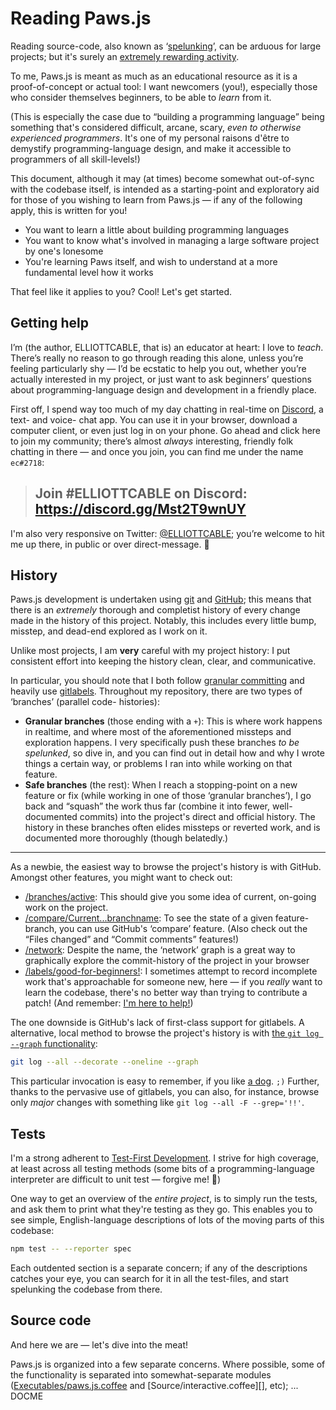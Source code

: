 Reading Paws.js
===============
Reading source-code, also known as ‘[spelunking][]’, can be arduous for large projects; but it's
surely an [extremely rewarding activity][ReadGreatPrograms].

To me, Paws.js is meant as much as an educational resource as it is a proof-of-concept or actual
tool: I want newcomers (you!), especially those who consider themselves beginners, to be able to
*learn* from it.

(This is especially the case due to “building a programming language” being something that's
 considered difficult, arcane, scary, *even to otherwise experienced programmers*. It's one of my
 personal raisons d'être to demystify programming-language design, and make it accessible to
 programmers of all skill-levels!)

This document, although it may (at times) become somewhat out-of-sync with the codebase itself, is
intended as a starting-point and exploratory aid for those of you wishing to learn from Paws.js — if
any of the following apply, this is written for you!

 - You want to learn a little about building programming languages
 - You want to know what's involved in managing a large software project by one's lonesome
 - You're learning Paws itself, and wish to understand at a more fundamental level how it works

That feel like it applies to you? Cool! Let's get started.

   [spelunking]: <http://queue.acm.org/detail.cfm?id=945136>
      "Code Spelunking: Exploring Cavernous Code Bases — George V. Neville-Neil"
   [ReadGreatPrograms]: <http://wiki.c2.com/?ReadGreatPrograms>


Getting help
------------
I’m (the author, ELLIOTTCABLE, that is) an educator at heart: I love to *teach*. There’s really no
reason to go through reading this alone, unless you’re feeling particularly shy — I’d be ecstatic to
help you out, whether you’re actually interested in my project, or just want to ask beginners’
questions about programming-language design and development in a friendly place.

First off, I spend way too much of my day chatting in real-time on [Discord][], a text- and voice-
chat app. You can use it in your browser, download a computer client, or even just log in on your
phone. Go ahead and click here to join my community; there’s almost *always* interesting, friendly
folk chatting in there — and once you join, you can find me under the name `ec#2718`:

> ## Join #ELLIOTTCABLE on Discord: <br/> https://discord.gg/Mst2T9wnUY

I'm also very responsive on Twitter: [@ELLIOTTCABLE][]; you’re welcome to hit me up there, in public
or over direct-message. 💚

   [Discord]: <https://discord.com/> "A text- and voice-chat platform for communities."
   [@ELLIOTTCABLE]: <https://twitter.com/ELLIOTTCABLE> "ELLIOTTCABLE on Twitter"


History
-------
Paws.js development is undertaken using [git][] and [GitHub][]; this means that there is an
*extremely* thorough and completist history of every change made in the history of this project.
Notably, this includes every little bump, misstep, and dead-end explored as I work on it.

Unlike most projects, I am **very** careful with my project history: I put consistent effort into
keeping the history clean, clear, and communicative.

In particular, you should note that I both follow [granular committing][] and heavily use
[gitlabels][]. Throughout my repository, there are two types of ‘branches’ (parallel code-
histories):

 - **Granular branches** (those ending with a `+`): This is where work happens in realtime, and
   where most of the aforementioned missteps and exploration happens. I very specifically push these
   branches *to be spelunked*, so dive in, and you can find out in detail how and why I wrote things
   a certain way, or problems I ran into while working on that feature.
 - **Safe branches** (the rest): When I reach a stopping-point on a new feature or fix (while
   working in one of those ‘granular branches’), I go back and “squash” the work thus far (combine
   it into fewer, well-documented commits) into the project's direct and official history. The
   history in these branches often elides missteps or reverted work, and is documented more
   thoroughly (though belatedly.)

----

As a newbie, the easiest way to browse the project's history is with GitHub. Amongst other features,
you might want to check out:

 - [/branches/active](https://github.com/ELLIOTTCABLE/Paws.js/branches/active):
   This should give you some idea of current, on-going work on the project.
 - [/compare/Current...branchname](https://github.com/ELLIOTTCABLE/Paws.js/compare/Current...queueless):
   To see the state of a given feature-branch, you can use GitHub's ‘compare’ feature. (Also check
   out the “Files changed” and “Commit comments” features!)
 - [/network](https://github.com/ELLIOTTCABLE/Paws.js/network):
   Despite the name, the ‘network’ graph is a great way to graphically explore the commit-history of
   the project in your browser
 - [/labels/good-for-beginners!](https://github.com/ELLIOTTCABLE/Paws.js/labels/good-for-beginners!):
   I sometimes attempt to record incomplete work that's approachable for someone new, here — if you
   *really* want to learn the codebase, there's no better way than trying to contribute a patch!
   (And remember: [I'm here to help!](./CONTRIBUTING.markdown))

The one downside is GitHub's lack of first-class support for gitlabels. A alternative, local method
to browse the project's history is with [the `git log --graph` functionality][git-log]:

```sh
git log --all --decorate --oneline --graph
```

This particular invocation is easy to remember, if you like [a dog][]. `;)` Further, thanks to the
pervasive use of gitlabels, you can also, for instance, browse only *major* changes with something
like `git log --all -F --grep='!!'`.

   [git]: <https://git-scm.com> "git: a free and open source distributed version control system"
   [GitHub]: <https://github.com> "GitHub: A development platform on top of git"
   [granular committing]: <http://blog.elliottcable.name/posts/granular_committing.xhtml>
      "Granular Committing: ELLIOTTCABLE's system for clean project histories"
   [gitlabels]: <http://ell.io/tt$.gitlabels#readme>
      ".gitlabels: ELLIOTTCABLE's system for git-commit filtering and searching"
   [git-log]: <http://gitready.com/advanced/2009/01/20/bend-logs-to-your-will.html>
      "git-ready's page on git-log"
   [a dog]: <https://stackoverflow.com/a/35075021/31897> "git adog!"


Tests
-----
I'm a strong adherent to [Test-First Development][tdd]. I strive for high coverage, at least across
all testing methods (some bits of a programming-language interpreter are difficult to unit test —
forgive me! 🤣)

One way to get an overview of the *entire project*, is to simply run the tests, and ask them to
print what they're testing as they go. This enables you to see simple, English-language descriptions
of lots of the moving parts of this codebase:

```sh
npm test -- --reporter spec
```

Each outdented section is a separate concern; if any of the descriptions catches your eye, you can
search for it in all the test-files, and start spelunking the codebase from there.

   [tdd]: <https://en.wikipedia.org/wiki/Test-driven_development> "Wikipedia on TDD"


Source code
-----------
And here we are — let's dive into the meat!

Paws.js is organized into a few separate concerns. Where possible, some of the functionality is
separated into somewhat-separate modules ([Executables/paws.js.coffee][] and
[Source/interactive.coffee][], etc); ... DOCME

   [Executables/paws.js.coffee]: <./Executables/paws.js.coffee>
